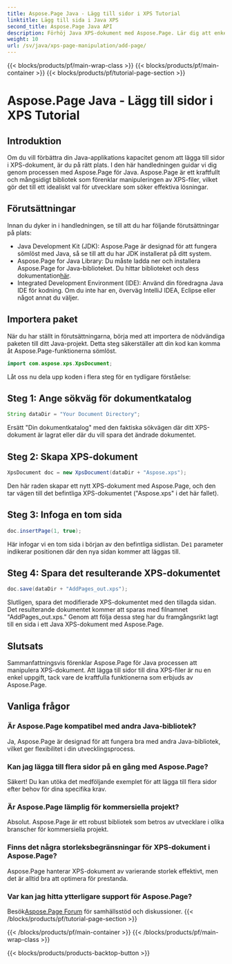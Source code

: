 ```yaml
---
title: Aspose.Page Java - Lägg till sidor i XPS Tutorial
linktitle: Lägg till sida i Java XPS
second_title: Aspose.Page Java API
description: Förhöj Java XPS-dokument med Aspose.Page. Lär dig att enkelt lägga till sidor för förbättrad applikationsfunktionalitet. Dyk in i handledningen nu!
weight: 10
url: /sv/java/xps-page-manipulation/add-page/
---
```


{{< blocks/products/pf/main-wrap-class >}}
{{< blocks/products/pf/main-container >}}
{{< blocks/products/pf/tutorial-page-section >}}

# Aspose.Page Java - Lägg till sidor i XPS Tutorial

## Introduktion
Om du vill förbättra din Java-applikations kapacitet genom att lägga till sidor i XPS-dokument, är du på rätt plats. I den här handledningen guidar vi dig genom processen med Aspose.Page för Java. Aspose.Page är ett kraftfullt och mångsidigt bibliotek som förenklar manipuleringen av XPS-filer, vilket gör det till ett idealiskt val för utvecklare som söker effektiva lösningar.
## Förutsättningar
Innan du dyker in i handledningen, se till att du har följande förutsättningar på plats:
- Java Development Kit (JDK): Aspose.Page är designad för att fungera sömlöst med Java, så se till att du har JDK installerat på ditt system.
- Aspose.Page for Java Library: Du måste ladda ner och installera Aspose.Page for Java-biblioteket. Du hittar biblioteket och dess dokumentation[här](https://reference.aspose.com/page/java/).
- Integrated Development Environment (IDE): Använd din föredragna Java IDE för kodning. Om du inte har en, överväg IntelliJ IDEA, Eclipse eller något annat du väljer.
## Importera paket
När du har ställt in förutsättningarna, börja med att importera de nödvändiga paketen till ditt Java-projekt. Detta steg säkerställer att din kod kan komma åt Aspose.Page-funktionerna sömlöst.
```java
import com.aspose.xps.XpsDocument;
```
Låt oss nu dela upp koden i flera steg för en tydligare förståelse:
## Steg 1: Ange sökväg för dokumentkatalog
```java
String dataDir = "Your Document Directory";
```
Ersätt "Din dokumentkatalog" med den faktiska sökvägen där ditt XPS-dokument är lagrat eller där du vill spara det ändrade dokumentet.
## Steg 2: Skapa XPS-dokument
```java
XpsDocument doc = new XpsDocument(dataDir + "Aspose.xps");
```
Den här raden skapar ett nytt XPS-dokument med Aspose.Page, och den tar vägen till det befintliga XPS-dokumentet ("Aspose.xps" i det här fallet).
## Steg 3: Infoga en tom sida
```java
doc.insertPage(1, true);
```
Här infogar vi en tom sida i början av den befintliga sidlistan. De`1` parameter indikerar positionen där den nya sidan kommer att läggas till.
## Steg 4: Spara det resulterande XPS-dokumentet
```java
doc.save(dataDir + "AddPages_out.xps");
```
Slutligen, spara det modifierade XPS-dokumentet med den tillagda sidan. Det resulterande dokumentet kommer att sparas med filnamnet "AddPages_out.xps."
Genom att följa dessa steg har du framgångsrikt lagt till en sida i ett Java XPS-dokument med Aspose.Page.
## Slutsats
Sammanfattningsvis förenklar Aspose.Page för Java processen att manipulera XPS-dokument. Att lägga till sidor till dina XPS-filer är nu en enkel uppgift, tack vare de kraftfulla funktionerna som erbjuds av Aspose.Page.
## Vanliga frågor
### Är Aspose.Page kompatibel med andra Java-bibliotek?
Ja, Aspose.Page är designad för att fungera bra med andra Java-bibliotek, vilket ger flexibilitet i din utvecklingsprocess.
### Kan jag lägga till flera sidor på en gång med Aspose.Page?
Säkert! Du kan utöka det medföljande exemplet för att lägga till flera sidor efter behov för dina specifika krav.
### Är Aspose.Page lämplig för kommersiella projekt?
Absolut. Aspose.Page är ett robust bibliotek som betros av utvecklare i olika branscher för kommersiella projekt.
### Finns det några storleksbegränsningar för XPS-dokument i Aspose.Page?
Aspose.Page hanterar XPS-dokument av varierande storlek effektivt, men det är alltid bra att optimera för prestanda.
### Var kan jag hitta ytterligare support för Aspose.Page?
 Besök[Aspose.Page Forum](https://forum.aspose.com/c/page/39) för samhällsstöd och diskussioner.
{{< /blocks/products/pf/tutorial-page-section >}}

{{< /blocks/products/pf/main-container >}}
{{< /blocks/products/pf/main-wrap-class >}}

{{< blocks/products/products-backtop-button >}}
